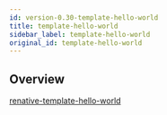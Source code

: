 ```yaml
---
id: version-0.30-template-hello-world
title: template-hello-world
sidebar_label: template-hello-world
original_id: template-hello-world
---
```



## Overview

[renative-template-hello-world](https://www.npmjs.com/package/renative-template-hello-world)
